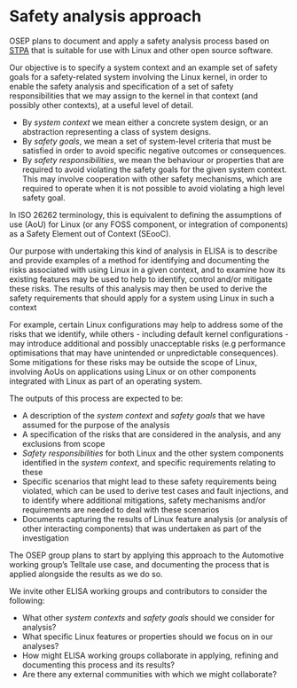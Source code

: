 # Safety analysis approach

OSEP plans to document and apply a safety analysis process based on [STPA](https://psas.scripts.mit.edu/home/get_file.php?name=STPA_handbook.pdf) that is suitable for use with Linux and other open source software.

Our objective is to specify a system context and an example set of safety goals for a safety-related system involving the Linux kernel, in order to enable the safety analysis and specification of a set of safety responsibilities that we may assign to the kernel in that context (and possibly other contexts), at a useful level of detail.

* By *system context* we mean either a concrete system design, or an abstraction representing a class of system designs.
* By *safety goals*, we mean a set of system-level criteria that must be satisfied in order to avoid specific negative outcomes or consequences.
* By *safety responsibilities*, we mean the behaviour or properties that are required to avoid violating the safety goals for the given system context. This may involve cooperation with other safety mechanisms, which are required to operate when it is not possible to avoid violating a high level safety goal.

In ISO 26262 terminology, this is equivalent to defining the assumptions of use (AoU) for Linux (or any FOSS component, or integration of components) as a Safety Element out of Context (SEooC).

Our purpose with undertaking this kind of analysis in ELISA is to describe and provide examples of a method for identifying and documenting the risks associated with using Linux in a given context, and to examine how its existing features may be used to help to identify, control and/or mitigate these risks. The results of this analysis may then be used to derive the safety requirements that should apply for a system using Linux in such a context

For example, certain Linux configurations may help to address some of the risks that we identify, while others - including default kernel configurations - may introduce additional and possibly unacceptable risks (e.g performance optimisations that may have unintended or unpredictable consequences). Some mitigations for these risks may be outside the scope of Linux, involving AoUs on applications using Linux or on other components integrated with Linux as part of an operating system.

The outputs of this process are expected to be:

* A description of the *system context* and *safety goals* that we have assumed for the purpose of the analysis
* A specification of the risks that are considered in the analysis, and any exclusions from scope
* *Safety responsibilities* for both Linux and the other system components identified in the *system context*, and specific requirements relating to these
* Specific scenarios that might lead to these safety requirements being violated, which can be used to derive test cases and fault injections, and to identify where additional mitigations, safety mechanisms and/or requirements are needed to deal with these scenarios
* Documents capturing the results of Linux feature analysis (or analysis of other interacting components) that was undertaken as part of the investigation

The OSEP group plans to start by applying this approach to the Automotive working group’s Telltale use case, and documenting the process that is applied alongside the results as we do so.

We invite other ELISA working groups and contributors to consider the following:

* What other *system contexts* and *safety goals* should we consider for analysis?
* What specific Linux features or properties should we focus on in our analyses?
* How might ELISA working groups collaborate in applying, refining and documenting this process and its results?
* Are there any external communities with which we might collaborate?
